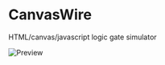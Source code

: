 CanvasWire
==========

HTML/canvas/javascript logic gate simulator

![Preview](http://i.imgur.com/NSAzNit.png)
